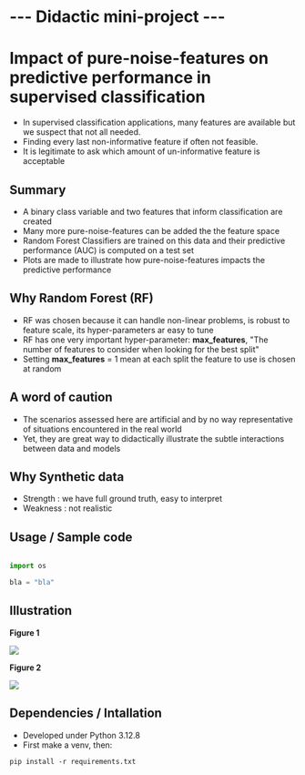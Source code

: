 # --- Didactic mini-project --- 

# Impact of pure-noise-features on predictive performance in supervised classification
* In supervised classification applications, many features are available but we suspect that not all needed.
* Finding every last non-informative feature if often not feasible.
* It is legitimate to ask which amount of un-informative feature is acceptable

## Summary
* A binary class variable and two features that inform classification are created
* Many more pure-noise-features can be added the the feature space
* Random Forest Classifiers are trained on this data and their predictive performance (AUC) is computed on a test set
* Plots are made to illustrate how pure-noise-features impacts the predictive performance

## Why Random Forest (RF)
*  RF was chosen because it can handle non-linear problems, is robust to feature scale, its hyper-parameters ar easy to tune
*  RF has one very important hyper-parameter: **max_features**, "The number of features to consider when looking for the best split"
*  Setting **max_features** = 1 mean at each split the feature to use is chosen at random

## A word of caution
* The scenarios assessed here are artificial and by no way representative of  situations encountered in the real world
* Yet, they are great way to didactically illustrate the subtle interactions between data and models 

## Why Synthetic data 
*  Strength : we have full ground truth, easy to interpret
*  Weakness : not realistic

## Usage / Sample code
```python 

import os

bla = "bla"

```

## Illustration


**Figure 1**

![](./pics/figure01.png)

**Figure 2**

![](./pics/figure02.png)



## Dependencies / Intallation
* Developed under Python 3.12.8
* First make a venv, then:
```
pip install -r requirements.txt
```




